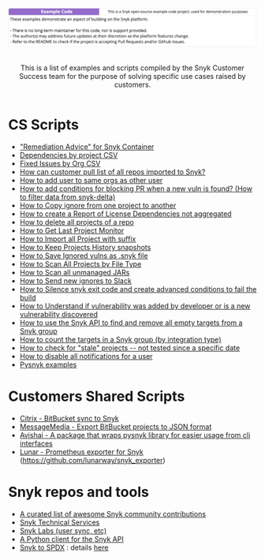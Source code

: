 ![snyk-oss-category](https://github.com/snyk-labs/oss-images/blob/main/oss-example.jpg)

<br/>
<div align="center">
This is a list of examples and scripts compiled by the Snyk Customer Success team for the purpose of solving specific use cases raised by customers.
</div>
<br/>


# CS Scripts
- ["Remediation Advice" for Snyk Container](scripts/Remediation-container.md)
- [Dependencies by project CSV](scripts/dependencies-csv.md)
- [Fixed Issues by Org CSV](scripts/fixed-issues-by-org.md)
- [How can customer pull list of all repos imported to Snyk?](scripts/get-gh-repos.md)
- [How to add user to same orgs as other user](scripts/add-user.md)
- [How to add conditions for blocking PR when a new vuln is found? (How to filter data from snyk-delta)](scripts/block-pr-delta.md)
- [How to Copy ignore from one project to another](scripts/copy-ignore.md)
- [How to create a Report of License Dependencies not aggregated](scripts/dependencies-not-aggregated.md)
- [How to delete all projects of a repo](scripts/delete-projects-from-repo.md)
- [How to Get Last Project Monitor](scripts/get-last-proj-monitor.md)
- [How to Import all Project with suffix](scripts/import-proj-with-sufix.md)
- [How to Keep Projects History snapshots](scripts/keep-proj-history.md)
- [How to Save Ignored vulns as .snyk file](scripts/ignores-to-policy-file.md)
- [How to Scan All Projects by File Type](scripts/scan-proj-from-type.md)
- [How to Scan all unmanaged JARs](scripts/scan-all-unmanaged-jars.md)
- [How to Send new ignores to Slack](scripts/new-ignores-slack.md)
- [How to Silence snyk exit code and create advanced conditions to fail the build](scripts/silence-exit-code.md)
- [How to Understand if vulnerability was added by developer or is a new vulnerability discovered](scripts/vul-added-or-discovered.md)
- [How to use the Snyk API to find and remove all empty targets from a Snyk group](rm-empty-targets)
- [How to count the targets in a Snyk group (by integration type)](target-counter)
- [How to check for "stale" projects -- not tested since a specific date](projects-not-tested-since)
- [How to disable all notifications for a user](snyk-quiet)
- [Pysnyk examples](https://github.com/snyk-labs/pysnyk/tree/master/examples)


# Customers Shared Scripts
- [Citrix - BitBucket sync to Snyk](BB-to-snyk/bitbucketToSnyk-share.py)
- [MessageMedia - Export BitBucket projects to JSON format](create-snyk-json/create-snyk-import-json/py)
- [Avishai - A package that wraps pysnyk library for easier usage from cli interfaces](https://github.com/avishayil/python-snyk-test)
- [Lunar - Prometheus exporter for Snyk ](https://snyk.io/blog/vulnerability-monitoring-with-snyk-prometheus-and-grafana/)(https://github.com/lunarway/snyk_exporter)

# Snyk repos and tools
- [A curated list of awesome Snyk community contributions](https://github.com/snyk/awesome-snyk-community)
- [Snyk Technical Services](https://github.com/snyk-tech-services)
- [Snyk Labs (user sync, etc)](https://github.com/snyk-labs)
- [A Python client for the Snyk API](https://github.com/snyk-labs/pysnyk)
- [Snyk to SPDX](https://www.npmjs.com/package/snyk2spdx) : details [here](https://snyk.io/blog/advancing-sbom-standards-snyk-spdx/)
